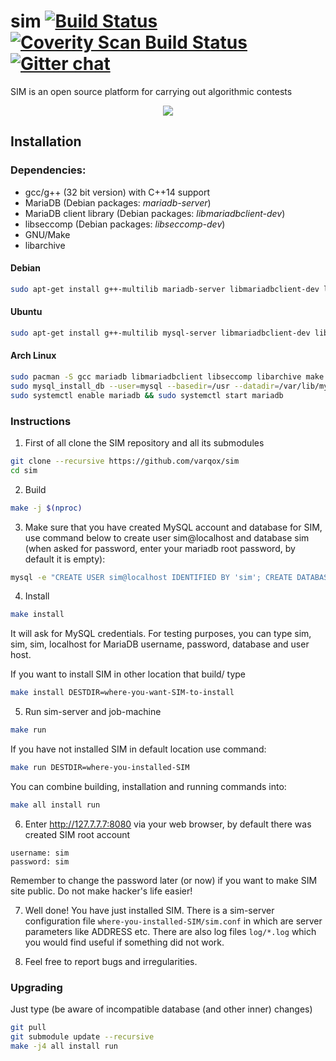 # sim [![Build Status](https://travis-ci.org/varqox/sim.svg?branch=master)](https://travis-ci.org/varqox/sim) [![Coverity Scan Build Status](https://scan.coverity.com/projects/6466/badge.svg)](https://scan.coverity.com/projects/varqox-sim) [![Gitter chat](https://badges.gitter.im/varqox/sim.png)](https://gitter.im/varqox/sim)

SIM is an open source platform for carrying out algorithmic contests

<div align="center">
  <img src="http://varqox.github.io/img/sim.png"/>
</div>


## Installation

### Dependencies:

- gcc/g++ (32 bit version) with C++14 support
- MariaDB (Debian packages: _mariadb-server_)
- MariaDB client library (Debian packages: _libmariadbclient-dev_)
- libseccomp (Debian packages: _libseccomp-dev_)
- GNU/Make
- libarchive

#### Debian

  ```sh
  sudo apt-get install g++-multilib mariadb-server libmariadbclient-dev libseccomp-dev libarchive-dev make zip
  ```

#### Ubuntu

  ```sh
  sudo apt-get install g++-multilib mysql-server libmariadbclient-dev libseccomp-dev libarchive-dev make zip
  ```

#### Arch Linux

  ```sh
  sudo pacman -S gcc mariadb libmariadbclient libseccomp libarchive make
  sudo mysql_install_db --user=mysql --basedir=/usr --datadir=/var/lib/mysql
  sudo systemctl enable mariadb && sudo systemctl start mariadb
  ```

### Instructions

1. First of all clone the SIM repository and all its submodules

  ```sh
  git clone --recursive https://github.com/varqox/sim
  cd sim
  ```

2. Build

  ```sh
  make -j $(nproc)
  ```

3. Make sure that you have created MySQL account and database for SIM, use command below to create user sim@localhost and database sim (when asked for password, enter your mariadb root password, by default it is empty):

  ```sh
  mysql -e "CREATE USER sim@localhost IDENTIFIED BY 'sim'; CREATE DATABASE sim; GRANT ALL ON sim.* TO 'sim'@'localhost';" -u root -p
  ```

4. Install

  ```sh
  make install
  ```
  It will ask for MySQL credentials. For testing purposes, you can type sim, sim, sim, localhost for MariaDB username, password, database and user host.

  If you want to install SIM in other location that build/ type

  ```sh
  make install DESTDIR=where-you-want-SIM-to-install
  ```

5. Run sim-server and job-machine

  ```sh
  make run
  ```

  If you have not installed SIM in default location use command:

  ```sh
  make run DESTDIR=where-you-installed-SIM
  ```

  You can combine building, installation and running commands into:
  ```sh
  make all install run
  ```

6. Enter http://127.7.7.7:8080 via your web browser, by default there was created SIM root account
  ```
  username: sim
  password: sim
  ```

  Remember to change the password later (or now) if you want to make SIM site public. Do not make hacker's life easier!

7. Well done! You have just installed SIM. There is a sim-server configuration file `where-you-installed-SIM/sim.conf` in which are server parameters like ADDRESS etc. There are also log files `log/*.log` which you would find useful if something did not work.

8. Feel free to report bugs and irregularities.

### Upgrading
Just type (be aware of incompatible database (and other inner) changes)
```sh
git pull
git submodule update --recursive
make -j4 all install run
```
